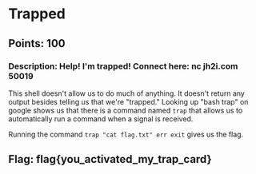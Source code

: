 # **Trapped**
## Points: 100
### **Description:** Help! I'm trapped! Connect here: nc jh2i.com 50019

This shell doesn't allow us to do much of anything. It doesn't return any output besides telling us that we're "trapped." Looking up "bash trap" on google shows
us that there is a command named `trap` that allows us to automatically run a command when a signal is received. 

Running the command `trap "cat flag.txt" err exit` gives us the flag.

## **Flag:** flag{you_activated_my_trap_card}
